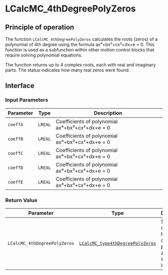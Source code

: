 # LCalcMC_4thDegreePolyZeros

## Principle of operation

The function `LCalcMC_4thDegreePolyZeros` calculates the roots (zeros) of a polynomial of 4th degree using the formula ax⁴+bx³+cx²+dx+e = 0. This function is used as a subfunction within other motion control blocks that require solving polynomial equations.

The function returns up to 4 complex roots, each with real and imaginary parts. The status indicates how many real zeros were found.

## Interface

### Input Parameters

| Parameter | Type | Description |
|-----------|------|-------------|
| `coeffA` | `LREAL` | Coefficients of polynomial ax⁴+bx³+cx²+dx+e = 0 |
| `coeffB` | `LREAL` | Coefficients of polynomial ax⁴+bx³+cx²+dx+e = 0 |
| `coeffC` | `LREAL` | Coefficients of polynomial ax⁴+bx³+cx²+dx+e = 0 |
| `coeffD` | `LREAL` | Coefficients of polynomial ax⁴+bx³+cx²+dx+e = 0 |
| `coeffE` | `LREAL` | Coefficients of polynomial ax⁴+bx³+cx²+dx+e = 0 |

### Return Value

| Parameter | Type | Description |
|-----------|------|-------------|
| `LCalcMC_4thDegreePolyZeros` | [`LCalcMC_type4thDegreePolyZeros`](../types/internalSubTypes/LCalcMC_type4thDegreePolyZeros.md) | Structure containing the calculated polynomial zeros and status information |

